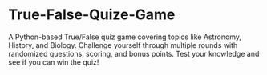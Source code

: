 # True-False-Quize-Game
A Python-based True/False quiz game covering topics like Astronomy, History, and Biology. Challenge yourself through multiple rounds with randomized questions, scoring, and bonus points. Test your knowledge and see if you can win the quiz!
